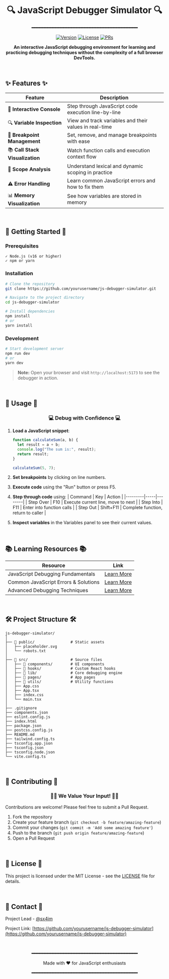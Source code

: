 <div align="center">

# 🔍 JavaScript Debugger Simulator 🔍

**━━━━━━━━━━━━━━━━━━━━━━━━━━━━━━━━━━━━━━━━**

[![Version](https://img.shields.io/badge/version-1.0.0-blue.svg)](https://github.com/yourusername/js-debugger-simulator)
[![License](https://img.shields.io/badge/license-MIT-green.svg)](https://opensource.org/licenses/MIT)
[![PRs](https://img.shields.io/badge/PRs-welcome-brightgreen.svg)](https://github.com/yourusername/js-debugger-simulator/pulls)

**An interactive JavaScript debugging environment for learning and practicing debugging techniques without the complexity of a full browser DevTools.**

</div>

<br>

## ✨ Features ✨

| Feature | Description |
|---------|-------------|
| 🔄 **Interactive Console** | Step through JavaScript code execution line-by-line |
| 🔍 **Variable Inspection** | View and track variables and their values in real-time |
| 🚩 **Breakpoint Management** | Set, remove, and manage breakpoints with ease |
| 📚 **Call Stack Visualization** | Watch function calls and execution context flow |
| 🔬 **Scope Analysis** | Understand lexical and dynamic scoping in practice |
| ⚠️ **Error Handling** | Learn common JavaScript errors and how to fix them |
| 📊 **Memory Visualization** | See how variables are stored in memory |

<br>

## 🚀 Getting Started 🚀

### Prerequisites

```
✓ Node.js (v16 or higher)
✓ npm or yarn
```

### Installation

```bash
# Clone the repository
git clone https://github.com/yourusername/js-debugger-simulator.git

# Navigate to the project directory
cd js-debugger-simulator

# Install dependencies
npm install
# or
yarn install
```

### Development

```bash
# Start development server
npm run dev
# or
yarn dev
```

> **Note:** Open your browser and visit `http://localhost:5173` to see the debugger in action.

<br>

## 🔧 Usage 🔧

<div align="center">

### 💻 Debug with Confidence 💻

</div>

1. **Load a JavaScript snippet**:
   ```javascript
   function calculateSum(a, b) {
     let result = a + b;
     console.log("The sum is:", result);
     return result;
   }
   
   calculateSum(5, 7);
   ```

2. **Set breakpoints** by clicking on line numbers.

3. **Execute code** using the "Run" button or press F5.

4. **Step through code** using:
   | Command | Key | Action |
   |---------|-----|--------|
   | Step Over | F10 | Execute current line, move to next |
   | Step Into | F11 | Enter into function calls |
   | Step Out | Shift+F11 | Complete function, return to caller |

5. **Inspect variables** in the Variables panel to see their current values.

<br>

## 📚 Learning Resources 📚

| Resource | Link |
|----------|------|
| JavaScript Debugging Fundamentals | [Learn More](https://example.com) |
| Common JavaScript Errors & Solutions | [Learn More](https://example.com) |
| Advanced Debugging Techniques | [Learn More](https://example.com) |

<br>

## 🛠️ Project Structure 🛠️

```
js-debugger-simulator/
│
├── 📁 public/                # Static assets
│   ├── placeholder.svg
│   └── robots.txt
│
├── 📁 src/                   # Source files
│   ├── 📁 components/        # UI components
│   ├── 📁 hooks/             # Custom React hooks
│   ├── 📁 lib/               # Core debugging engine
│   ├── 📁 pages/             # App pages
│   ├── 📁 utils/             # Utility functions
│   ├── App.css
│   ├── App.tsx
│   ├── index.css
│   └── main.tsx
│
├── .gitignore
├── components.json
├── eslint.config.js
├── index.html
├── package.json
├── postcss.config.js
├── README.md
├── tailwind.config.ts
├── tsconfig.app.json
├── tsconfig.json
├── tsconfig.node.json
└── vite.config.ts
```

<br>

## 🤝 Contributing 🤝

<div align="center">

### 👨‍💻 We Value Your Input! 👩‍💻

</div>

Contributions are welcome! Please feel free to submit a Pull Request.

1. Fork the repository
2. Create your feature branch (`git checkout -b feature/amazing-feature`)
3. Commit your changes (`git commit -m 'Add some amazing feature'`)
4. Push to the branch (`git push origin feature/amazing-feature`)
5. Open a Pull Request

<br>

## 📝 License 📝

This project is licensed under the MIT License - see the [LICENSE](LICENSE) file for details.

<br>

## 📧 Contact 📧

Project Lead - [@sx4im](https://linkedin.com/in/sx4im)

Project Link: [https://github.com/yourusername/js-debugger-simulator](https://github.com/yourusername/js-debugger-simulator)

<br>

<div align="center">

**━━━━━━━━━━━━━━━━━━━━━━━━━━━━━━━━━━━━━━━━**

Made with ❤️ for JavaScript enthusiasts

**━━━━━━━━━━━━━━━━━━━━━━━━━━━━━━━━━━━━━━━━**

</div>

